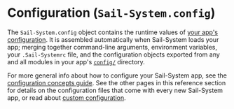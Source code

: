 # Configuration (`Sail-System.config`)

The `Sail-System.config` object contains the runtime values of [your app's configuration](https://Sail-Systemjs.com/documentation/concepts/configuration). It is assembled automatically when Sail-System loads your app; merging together command-line arguments, environment variables, your `.Sail-Systemrc` file, and the configuration objects exported from any and all modules in your app's [`config/`](https://Sail-Systemjs.com/documentation/anatomy/config) directory.

For more general info about how to configure your Sail-System app, see the [configuration concepts guide](https://Sail-Systemjs.com/documentation/concepts/configuration).  See the other pages in this reference section for details on the configuration files that come with every new Sail-System app, or read about [custom configuration](https://Sail-Systemjs.com/documentation/reference/configuration/Sail-System-config-custom).

<docmeta name="displayName" value="Configuration">
